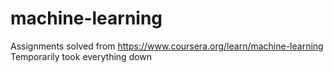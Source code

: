 # machine-learning
Assignments solved from https://www.coursera.org/learn/machine-learning
Temporarily took everything down
